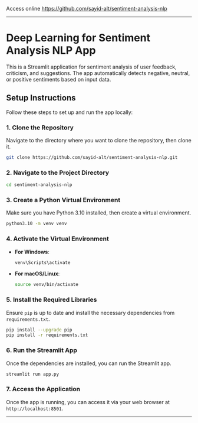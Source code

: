 
Access online
https://github.com/sayid-alt/sentiment-analysis-nlp

---

# Deep Learning for Sentiment Analysis NLP App

This is a Streamlit application for sentiment analysis of user feedback, criticism, and suggestions. The app automatically detects negative, neutral, or positive sentiments based on input data.

## Setup Instructions

Follow these steps to set up and run the app locally:

### 1. Clone the Repository
Navigate to the directory where you want to clone the repository, then clone it.

```bash
git clone https://github.com/sayid-alt/sentiment-analysis-nlp.git
```

### 2. Navigate to the Project Directory
```bash
cd sentiment-analysis-nlp
```

### 3. Create a Python Virtual Environment
Make sure you have Python 3.10 installed, then create a virtual environment.

```bash
python3.10 -m venv venv
```

### 4. Activate the Virtual Environment
- **For Windows**:
  ```bash
  venv\Scripts\activate
  ```
- **For macOS/Linux**:
  ```bash
  source venv/bin/activate
  ```

### 5. Install the Required Libraries
Ensure `pip` is up to date and install the necessary dependencies from `requirements.txt`.

```bash
pip install --upgrade pip
pip install -r requirements.txt
```

### 6. Run the Streamlit App
Once the dependencies are installed, you can run the Streamlit app.

```bash
streamlit run app.py
```

### 7. Access the Application
Once the app is running, you can access it via your web browser at `http://localhost:8501`.

---

